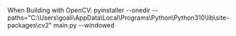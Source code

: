 When Building with OpenCV:
pyinstaller --onedir --paths="C:\Users\goali\AppData\Local\Programs\Python\Python310\lib\site-packages\cv2" main.py --windowed
